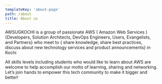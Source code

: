 ```yaml
---
templateKey: 'about-page'
path: /about
title: About us
---
```


AWSUGKOCHI  is a group of passionate AWS ( Amazon Web Services ) {Developers, Solution Architects, DevOps Engineers, Users, Evangelists, and Partners}  who meet to { share knowledge,  share best practices, discuss about new technology services and product announcements} in Kochi


All skills levels including students who would like to learn about AWS are welcome to help accomplish our motto of learning, sharing and networking. Let’s join hands to empower this tech community to make it bigger and better!
